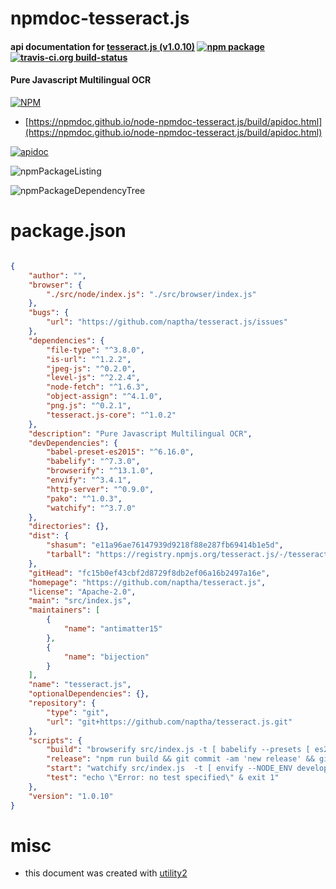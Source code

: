 # npmdoc-tesseract.js

#### api documentation for  [tesseract.js (v1.0.10)](https://github.com/naptha/tesseract.js)  [![npm package](https://img.shields.io/npm/v/npmdoc-tesseract.js.svg?style=flat-square)](https://www.npmjs.org/package/npmdoc-tesseract.js) [![travis-ci.org build-status](https://api.travis-ci.org/npmdoc/node-npmdoc-tesseract.js.svg)](https://travis-ci.org/npmdoc/node-npmdoc-tesseract.js)

#### Pure Javascript Multilingual OCR

[![NPM](https://nodei.co/npm/tesseract.js.png?downloads=true&downloadRank=true&stars=true)](https://www.npmjs.com/package/tesseract.js)

- [https://npmdoc.github.io/node-npmdoc-tesseract.js/build/apidoc.html](https://npmdoc.github.io/node-npmdoc-tesseract.js/build/apidoc.html)

[![apidoc](https://npmdoc.github.io/node-npmdoc-tesseract.js/build/screenCapture.buildCi.browser.%252Ftmp%252Fbuild%252Fapidoc.html.png)](https://npmdoc.github.io/node-npmdoc-tesseract.js/build/apidoc.html)

![npmPackageListing](https://npmdoc.github.io/node-npmdoc-tesseract.js/build/screenCapture.npmPackageListing.svg)

![npmPackageDependencyTree](https://npmdoc.github.io/node-npmdoc-tesseract.js/build/screenCapture.npmPackageDependencyTree.svg)



# package.json

```json

{
    "author": "",
    "browser": {
        "./src/node/index.js": "./src/browser/index.js"
    },
    "bugs": {
        "url": "https://github.com/naptha/tesseract.js/issues"
    },
    "dependencies": {
        "file-type": "^3.8.0",
        "is-url": "^1.2.2",
        "jpeg-js": "^0.2.0",
        "level-js": "^2.2.4",
        "node-fetch": "^1.6.3",
        "object-assign": "^4.1.0",
        "png.js": "^0.2.1",
        "tesseract.js-core": "^1.0.2"
    },
    "description": "Pure Javascript Multilingual OCR",
    "devDependencies": {
        "babel-preset-es2015": "^6.16.0",
        "babelify": "^7.3.0",
        "browserify": "^13.1.0",
        "envify": "^3.4.1",
        "http-server": "^0.9.0",
        "pako": "^1.0.3",
        "watchify": "^3.7.0"
    },
    "directories": {},
    "dist": {
        "shasum": "e11a96ae76147939d9218f88e287fb69414b1e5d",
        "tarball": "https://registry.npmjs.org/tesseract.js/-/tesseract.js-1.0.10.tgz"
    },
    "gitHead": "fc15b0ef43cbf2d8729f8db2ef06a16b2497a16e",
    "homepage": "https://github.com/naptha/tesseract.js",
    "license": "Apache-2.0",
    "main": "src/index.js",
    "maintainers": [
        {
            "name": "antimatter15"
        },
        {
            "name": "bijection"
        }
    ],
    "name": "tesseract.js",
    "optionalDependencies": {},
    "repository": {
        "type": "git",
        "url": "git+https://github.com/naptha/tesseract.js.git"
    },
    "scripts": {
        "build": "browserify src/index.js -t [ babelify --presets [ es2015 ] ] -o dist/tesseract.js --standalone Tesseract && browserify src/browser/worker.js -t [ babelify --presets [ es2015 ] ] -o dist/worker.js",
        "release": "npm run build && git commit -am 'new release' && git push && git tag 'jq -r '.version' package.json' && git push origin --tags && npm publish",
        "start": "watchify src/index.js  -t [ envify --NODE_ENV development ] -t [ babelify --presets [ es2015 ] ] -o dist/tesseract.dev.js --standalone Tesseract & watchify src/browser/worker.js  -t [ envify --NODE_ENV development ] -t [ babelify --presets [ es2015 ] ] -o dist/worker.dev.js & http-server -p 7355",
        "test": "echo \"Error: no test specified\" & exit 1"
    },
    "version": "1.0.10"
}
```



# misc
- this document was created with [utility2](https://github.com/kaizhu256/node-utility2)
